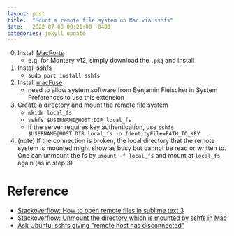 ```yaml
---
layout: post
title:  "Mount a remote file system on Mac via sshfs"
date:   2022-07-08 00:21:00 -0400
categories: jekyll update
---
```


0. Install [MacPorts](https://www.macports.org/install.php)
	* e.g. for Montery v12, simply download the ```.pkg``` and install
1. Install [sshfs](https://ports.macports.org/port/sshfs/)
	* ```sudo port install sshfs```
2. Install [macFuse](https://osxfuse.github.io/)
	* need to allow system software from Benjamin Fleischer in System Preferences to use this extension
3. Create a directory and mount the remote file system
	* ```mkidr local_fs```
	* ```sshfs $USERNAME@HOST:DIR local_fs```
	* if the server requires key authentication, use ```sshfs $USERNAME@HOST:DIR local_fs -o IdentityFile=PATH_TO_KEY```
4. (note) If the connection is broken, the local directory that the remote system is mounted might show as busy but cannot be read or written to. One can unmount the fs by ```umount -f local_fs``` and mount at ```local_fs``` again (as in step 3)

# Reference
* [Stackoverflow: How to open remote files in sublime text 3](https://stackoverflow.com/questions/37458814/how-to-open-remote-files-in-sublime-text-3)
* [Stackoverflow: Unmount the directory which is mounted by sshfs in Mac](https://stackoverflow.com/questions/14057830/unmount-the-directory-which-is-mounted-by-sshfs-in-mac)
* [Ask Ubuntu: sshfs giving "remote host has disconnected"](https://askubuntu.com/questions/777116/sshfs-giving-remote-host-has-disconnected)